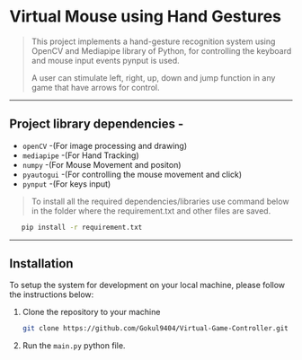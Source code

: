 # Virtual Mouse using Hand Gestures

> This project implements a hand-gesture recognition system using OpenCV and Mediapipe library of Python, for controlling the keyboard and mouse input events pynput is used.
>
> A user can stimulate left, right, up, down and jump function in any game that have arrows for control.


---

## Project library dependencies  -

* ```openCV``` -(For image processing and drawing)
* ```mediapipe``` -(For Hand Tracking)
* ```numpy``` -(For Mouse Movement and positon)
* ```pyautogui``` -(For controlling the mouse movement and click)
* ```pynput``` -(For keys input)

> To install all the required dependencies/libraries use command below in the folder where the requirement.txt and other files are saved.

```bash
   pip install -r requirement.txt
```

---

## Installation

To setup the system for development on your local machine, please follow the instructions below:

1. Clone the repository to your machine

   ```bash
   git clone https://github.com/Gokul9404/Virtual-Game-Controller.git
   ```

2. Run the ```main.py``` python file.

